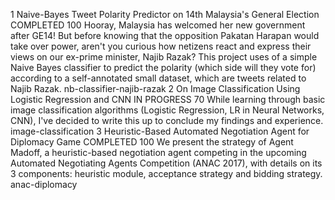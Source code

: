 1
Naive-Bayes Tweet Polarity Predictor on 14th Malaysia's General Election
COMPLETED
100
Hooray, Malaysia has welcomed her new government after GE14! But before knowing that the opposition Pakatan Harapan would take over power, aren't you curious how netizens react and express their views on our ex-prime minister, Najib Razak? This project uses of a simple Naive Bayes classifier to predict the polarity (which side will they vote for) according to a self-annotated small dataset, which are tweets related to Najib Razak.
nb-classifier-najib-razak
2
On Image Classification Using Logistic Regression and CNN
IN PROGRESS
70
While learning through basic image classification algorithms (Logistic Regression, LR in Neural Networks, CNN), I've decided to write this up to conclude my findings and experience.
image-classification
3
Heuristic-Based Automated Negotiation Agent for Diplomacy Game
COMPLETED
100
We present the strategy of Agent Madoff, a heuristic-based negotiation agent competing in the upcoming Automated Negotiating Agents Competition (ANAC 2017), with details on its 3 components: heuristic module, acceptance strategy and bidding strategy.
anac-diplomacy
